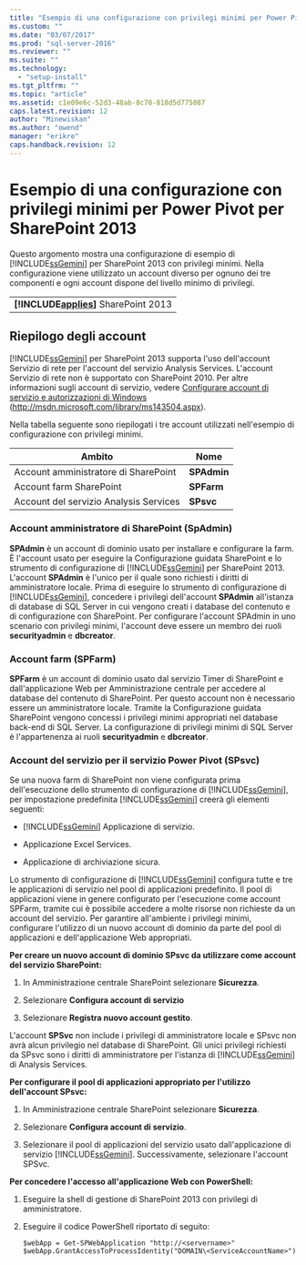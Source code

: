 ```yaml
---
title: "Esempio di una configurazione con privilegi minimi per Power Pivot per SharePoint 2013 | Microsoft Docs"
ms.custom: ""
ms.date: "03/07/2017"
ms.prod: "sql-server-2016"
ms.reviewer: ""
ms.suite: ""
ms.technology: 
  - "setup-install"
ms.tgt_pltfrm: ""
ms.topic: "article"
ms.assetid: c1e09e6c-52d3-48ab-8c70-818d5d775087
caps.latest.revision: 12
author: "Minewiskan"
ms.author: "owend"
manager: "erikre"
caps.handback.revision: 12
---
```

# Esempio di una configurazione con privilegi minimi per Power Pivot per SharePoint 2013
  Questo argomento mostra una configurazione di esempio di [!INCLUDE[ssGemini](../../../includes/ssgemini-md.md)] per SharePoint 2013 con privilegi minimi. Nella configurazione viene utilizzato un account diverso per ognuno dei tre componenti e ogni account dispone del livello minimo di privilegi.  
  
||  
|-|  
|**[!INCLUDE[applies](../../../includes/applies-md.md)]**  SharePoint 2013|  
  
## Riepilogo degli account  
 [!INCLUDE[ssGemini](../../../includes/ssgemini-md.md)] per SharePoint 2013 supporta l'uso dell'account Servizio di rete per l'account del servizio Analysis Services. L'account Servizio di rete non è supportato con SharePoint 2010. Per altre informazioni sugli account di servizio, vedere [Configurare account di servizio e autorizzazioni di Windows](http://msdn.microsoft.com/library/ms143504.aspx) (http://msdn.microsoft.com/library/ms143504.aspx).  
  
 Nella tabella seguente sono riepilogati i tre account utilizzati nell'esempio di configurazione con privilegi minimi.  
  
|Ambito|Nome|  
|-----------|----------|  
|Account amministratore di SharePoint|**SPAdmin**|  
|Account farm SharePoint|**SPFarm**|  
|Account del servizio Analysis Services|**SPsvc**|  
  
### Account amministratore di SharePoint (SpAdmin)  
 **SPAdmin** è un account di dominio usato per installare e configurare la farm. È l'account usato per eseguire la Configurazione guidata SharePoint e lo strumento di configurazione di [!INCLUDE[ssGemini](../../../includes/ssgemini-md.md)] per SharePoint 2013. L'account **SPAdmin** è l'unico per il quale sono richiesti i diritti di amministratore locale. Prima di eseguire lo strumento di configurazione di [!INCLUDE[ssGemini](../../../includes/ssgemini-md.md)], concedere i privilegi dell'account **SPAdmin** all'istanza di database di SQL Server in cui vengono creati i database del contenuto e di configurazione con SharePoint. Per configurare l'account SPAdmin in uno scenario con privilegi minimi, l'account deve essere un membro dei ruoli **securityadmin** e **dbcreator**.  
  
### Account farm (SPFarm)  
 **SPFarm** è un account di dominio usato dal servizio Timer di SharePoint e dall'applicazione Web per Amministrazione centrale per accedere al database del contenuto di SharePoint. Per questo account non è necessario essere un amministratore locale. Tramite la Configurazione guidata SharePoint vengono concessi i privilegi minimi appropriati nel database back-end di SQL Server. La configurazione di privilegi minimi di SQL Server è l'appartenenza ai ruoli **securityadmin** e **dbcreator**.  
  
### Account del servizio per il servizio Power Pivot (SPsvc)  
 Se una nuova farm di SharePoint non viene configurata prima dell'esecuzione dello strumento di configurazione di [!INCLUDE[ssGemini](../../../includes/ssgemini-md.md)], per impostazione predefinita [!INCLUDE[ssGemini](../../../includes/ssgemini-md.md)] creerà gli elementi seguenti:  
  
-   [!INCLUDE[ssGemini](../../../includes/ssgemini-md.md)] Applicazione di servizio.  
  
-   Applicazione Excel Services.  
  
-   Applicazione di archiviazione sicura.  
  
 Lo strumento di configurazione di [!INCLUDE[ssGemini](../../../includes/ssgemini-md.md)] configura tutte e tre le applicazioni di servizio nel pool di applicazioni predefinito. Il pool di applicazioni viene in genere configurato per l'esecuzione come account SPFarm, tramite cui è possibile accedere a molte risorse non richieste da un account del servizio. Per garantire all'ambiente i privilegi minimi, configurare l'utilizzo di un nuovo account di dominio da parte del pool di applicazioni e dell'applicazione Web appropriati.  
  
 **Per creare un nuovo account di dominio SPsvc da utilizzare come account del servizio SharePoint:**  
  
1.  In Amministrazione centrale SharePoint selezionare **Sicurezza**.  
  
2.  Selezionare **Configura account di servizio**  
  
3.  Selezionare **Registra nuovo account gestito**.  
  
 L'account **SPSvc** non include i privilegi di amministratore locale e SPsvc non avrà alcun privilegio nel database di SharePoint. Gli unici privilegi richiesti da SPsvc sono i diritti di amministratore per l'istanza di [!INCLUDE[ssGemini](../../../includes/ssgemini-md.md)] di Analysis Services.  
  
 **Per configurare il pool di applicazioni appropriato per l'utilizzo dell'account SPsvc:**  
  
1.  In Amministrazione centrale SharePoint selezionare **Sicurezza**.  
  
2.  Selezionare **Configura account di servizio**.  
  
3.  Selezionare il pool di applicazioni del servizio usato dall'applicazione di servizio [!INCLUDE[ssGemini](../../../includes/ssgemini-md.md)]. Successivamente, selezionare l'account SPSvc.  
  
 **Per concedere l'accesso all'applicazione Web con PowerShell:**  
  
1.  Eseguire la shell di gestione di SharePoint 2013 con privilegi di amministratore.  
  
2.  Eseguire il codice PowerShell riportato di seguito:  
  
    ```  
    $webApp = Get-SPWebApplication "http://<servername>"  
    $webApp.GrantAccessToProcessIdentity("DOMAIN\<ServiceAccountName>")  
  
    ```  
  
  